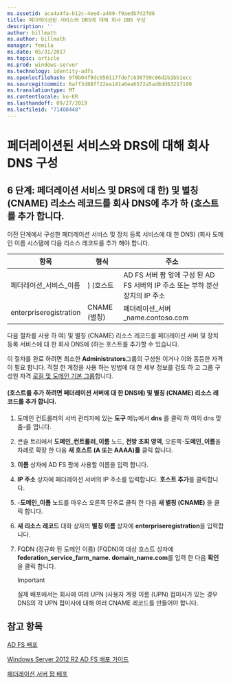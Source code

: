 ```yaml
---
ms.assetid: aca4a4fa-b12c-4eed-a499-f9aedb7d2fd6
title: 페더레이션된 서비스와 DRS에 대해 회사 DNS 구성
description: ''
author: billmath
ms.author: billmath
manager: femila
ms.date: 05/31/2017
ms.topic: article
ms.prod: windows-server
ms.technology: identity-adfs
ms.openlocfilehash: 9f0b04f9dc050117fdefc630759c86d2b1bb1ecc
ms.sourcegitcommit: 6aff3d88ff22ea141a6ea6572a5ad8dd6321f199
ms.translationtype: MT
ms.contentlocale: ko-KR
ms.lasthandoff: 09/27/2019
ms.locfileid: "71408448"
---
```

# <a name="configure-corporate-dns-for-the-federation-service-and-drs"></a>페더레이션된 서비스와 DRS에 대해 회사 DNS 구성
  
## <a name="step-6-add-a-host-a-and-alias-cname-resource-record-to-corporate-dns-for-the-federation-service-and-drs"></a>6 단계: 페더레이션 서비스 및 DRS에 대 한\) 및 별칭 \(CNAME\) 리소스 레코드를 회사 DNS에 추가 하 \(호스트를 추가 합니다.  
이전 단계에서 구성한 페더레이션 서비스 및 장치 등록 서비스에 대 한 DNS\) \(회사 도메인 이름 시스템에 다음 리소스 레코드를 추가 해야 합니다.  
  
|항목|형식|주소|  
|---------|--------|-----------|  
|페더레이션\_서비스\_이름|\) \(호스트|AD FS 서버 팜 앞에 구성 된 AD FS 서버의 IP 주소 또는 부하 분산 장치의 IP 주소|  
|enterpriseregistration|CNAME \(별칭\)|페더레이션\_서버\_name.contoso.com|  
  
다음 절차를 사용 하 여\) 및 별칭 \(CNAME\) 리소스 레코드를 페더레이션 서버 및 장치 등록 서비스에 대 한 회사 DNS에 \(하는 호스트를 추가할 수 있습니다.  
  
이 절차를 완료 하려면 최소한 **Administrators**그룹의 구성원 이거나 이와 동등한 자격이 필요 합니다.  적절 한 계정을 사용 하는 방법에 대 한 세부 정보를 검토 하 고 그룹 구성원 자격 [로컬 및 도메인 기본 그룹](https://go.microsoft.com/fwlink/?LinkId=83477)합니다.   
  
#### <a name="to-add-a-host-a-and-alias-cname-resource-records-to-dns-for-your-federation-server"></a>\(호스트를 추가 하려면 페더레이션 서버에 대 한 DNS에\) 및 별칭 \(CNAME\) 리소스 레코드를 추가 합니다.  
  
1.  도메인 컨트롤러의 서버 관리자에 있는 **도구** 메뉴에서 **dns** 를 클릭 하 여의 dns 맞춤\-를 엽니다.  
  
2.  콘솔 트리에서 **도메인\_컨트롤러\_이름** 노드, **전방 조회 영역**, 오른쪽\-**도메인\_이름**을 차례로 확장 한 다음 **새 호스트 \(A 또는 AAAA\)를** 클릭 합니다.  
  
3.  **이름** 상자에 AD FS 팜에 사용할 이름을 입력 합니다.  
  
4.  **IP 주소** 상자에 페더레이션 서버의 IP 주소를 입력합니다. **호스트 추가**를 클릭합니다.  
  
5.  \-**도메인\_이름** 노드를 마우스 오른쪽 단추로 클릭 한 다음 **새 별칭 \(CNAME\)** 을 클릭 합니다.  
  
6.  **새 리소스 레코드** 대화 상자의 **별칭 이름** 상자에 **enterpriseregistration**을 입력합니다.  
  
7.  FQDN (정규화 된 도메인 이름) \(FQDN\)의 대상 호스트 상자에 **federation\_service\_farm\_name. domain\_name.com**를 입력 한 다음 **확인**을 클릭 합니다.  
  
    > [!IMPORTANT]  
    > 실제 배포에서는 회사에 여러 UPN (사용자 계정 이름 \(UPN\) 접미사가 있는 경우 DNS의 각 UPN 접미사에 대해 여러 CNAME 레코드를 만들어야 합니다.  
  
## <a name="see-also"></a>참고 항목 

[AD FS 배포](../../ad-fs/AD-FS-Deployment.md)  

[Windows Server 2012 R2 AD FS 배포 가이드](../../ad-fs/deployment/Windows-Server-2012-R2-AD-FS-Deployment-Guide.md)  
 
[페더레이션 서버 팜 배포](../../ad-fs/deployment/Deploying-a-Federation-Server-Farm.md)  
  

